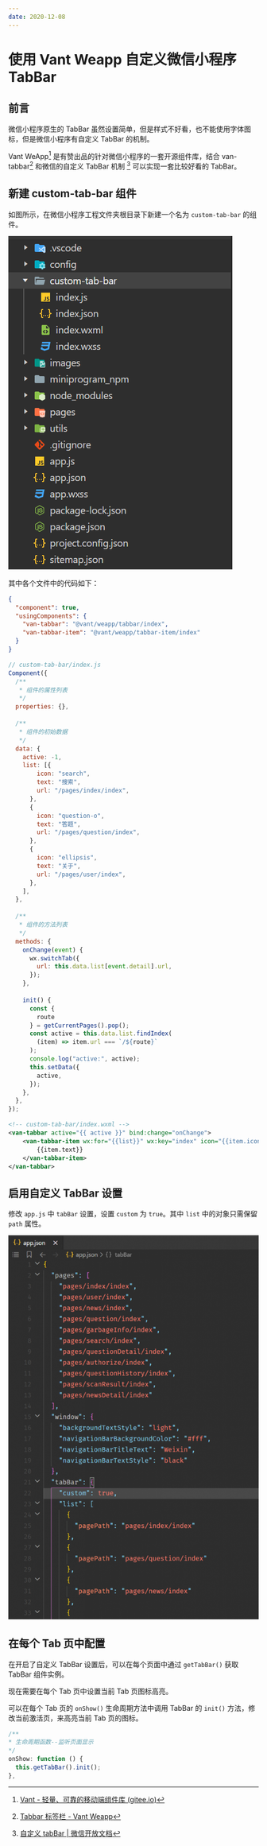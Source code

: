 ```yaml
---
date: 2020-12-08
---
```


# 使用 Vant Weapp 自定义微信小程序 TabBar

## 前言

微信小程序原生的 TabBar 虽然设置简单，但是样式不好看，也不能使用字体图标，但是微信小程序有自定义 TabBar 的机制。

Vant WeApp[^1] 是有赞出品的针对微信小程序的一套开源组件库，结合 van-tabbar[^2] 和微信的自定义 TabBar 机制 [^3] 可以实现一套比较好看的 TabBar。

<!-- more -->

## 新建 custom-tab-bar 组件

如图所示，在微信小程序工程文件夹根目录下新建一个名为 `custom-tab-bar` 的组件。

![img](./customize-wechat-mini-program-tabbar-with-vant-weapp.assets/image-5.png)

其中各个文件中的代码如下：

```json
{
  "component": true,
  "usingComponents": {
    "van-tabbar": "@vant/weapp/tabbar/index",
    "van-tabbar-item": "@vant/weapp/tabbar-item/index"
  }
}
```

```javascript
// custom-tab-bar/index.js
Component({
  /**
   * 组件的属性列表
   */
  properties: {},

  /**
   * 组件的初始数据
   */
  data: {
    active: -1,
    list: [{
        icon: "search",
        text: "搜索",
        url: "/pages/index/index",
      },
      {
        icon: "question-o",
        text: "答题",
        url: "/pages/question/index",
      },
      {
        icon: "ellipsis",
        text: "关于",
        url: "/pages/user/index",
      },
    ],
  },

  /**
   * 组件的方法列表
   */
  methods: {
    onChange(event) {
      wx.switchTab({
        url: this.data.list[event.detail].url,
      });
    },

    init() {
      const {
        route
      } = getCurrentPages().pop();
      const active = this.data.list.findIndex(
        (item) => item.url === `/${route}`
      );
      console.log("active:", active);
      this.setData({
        active,
      });
    },
  },
});
```

```xml
<!-- custom-tab-bar/index.wxml -->
<van-tabbar active="{{ active }}" bind:change="onChange">
    <van-tabbar-item wx:for="{{list}}" wx:key="index" icon="{{item.icon}}">
        {{item.text}}
    </van-tabbar-item>
</van-tabbar>
```

## 启用自定义 TabBar 设置

修改 `app.js` 中 `tabBar` 设置，设置 `custom` 为 `true`。其中 `list` 中的对象只需保留 `path` 属性。

![img](./customize-wechat-mini-program-tabbar-with-vant-weapp.assets/image-6-668x1024.png)

## 在每个 Tab 页中配置

在开启了自定义 TabBar 设置后，可以在每个页面中通过 `getTabBar()` 获取 TabBar 组件实例。

现在需要在每个 Tab 页中设置当前 Tab 页图标高亮。

可以在每个 Tab 页的 `onShow()` 生命周期方法中调用 TabBar 的 `init()` 方法，修改当前激活页，来高亮当前 Tab 页的图标。

```javascript
/**
* 生命周期函数--监听页面显示
*/
onShow: function () {
  this.getTabBar().init();
},
```

[^1]: [Vant - 轻量、可靠的移动端组件库 (gitee.io)](https://vant-contrib.gitee.io/vant/#/zh-CN/)
[^2]: [Tabbar 标签栏 - Vant Weapp](https://vant-contrib.gitee.io/vant-weapp/#/tabbar)
[^3]: [自定义 tabBar | 微信开放文档](https://developers.weixin.qq.com/miniprogram/dev/framework/ability/custom-tabbar.html)
